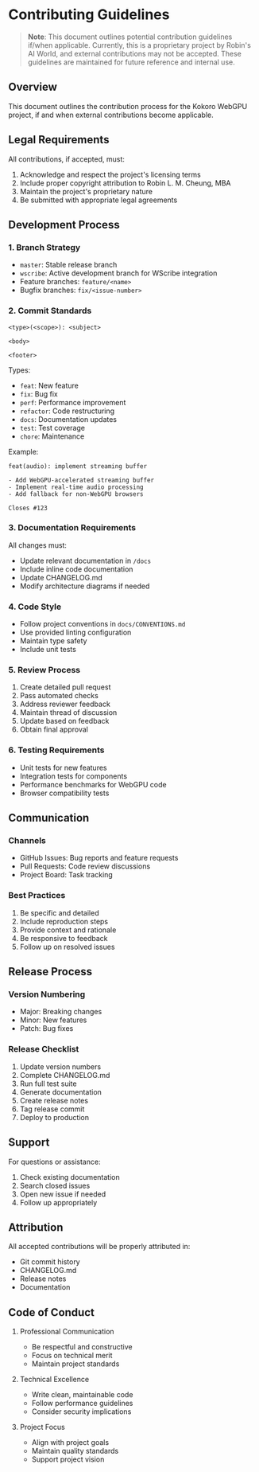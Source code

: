# Contributing Guidelines

> **Note**: This document outlines potential contribution guidelines if/when applicable. Currently, this is a proprietary project by Robin's AI World, and external contributions may not be accepted. These guidelines are maintained for future reference and internal use.

## Overview

This document outlines the contribution process for the Kokoro WebGPU project, if and when external contributions become applicable.

## Legal Requirements

All contributions, if accepted, must:
1. Acknowledge and respect the project's licensing terms
2. Include proper copyright attribution to Robin L. M. Cheung, MBA
3. Maintain the project's proprietary nature
4. Be submitted with appropriate legal agreements

## Development Process

### 1. Branch Strategy
- `master`: Stable release branch
- `wscribe`: Active development branch for WScribe integration
- Feature branches: `feature/<name>`
- Bugfix branches: `fix/<issue-number>`

### 2. Commit Standards
```
<type>(<scope>): <subject>

<body>

<footer>
```

Types:
- `feat`: New feature
- `fix`: Bug fix
- `perf`: Performance improvement
- `refactor`: Code restructuring
- `docs`: Documentation updates
- `test`: Test coverage
- `chore`: Maintenance

Example:
```
feat(audio): implement streaming buffer

- Add WebGPU-accelerated streaming buffer
- Implement real-time audio processing
- Add fallback for non-WebGPU browsers

Closes #123
```

### 3. Documentation Requirements
All changes must:
- Update relevant documentation in `/docs`
- Include inline code documentation
- Update CHANGELOG.md
- Modify architecture diagrams if needed

### 4. Code Style
- Follow project conventions in `docs/CONVENTIONS.md`
- Use provided linting configuration
- Maintain type safety
- Include unit tests

### 5. Review Process
1. Create detailed pull request
2. Pass automated checks
3. Address reviewer feedback
4. Maintain thread of discussion
5. Update based on feedback
6. Obtain final approval

### 6. Testing Requirements
- Unit tests for new features
- Integration tests for components
- Performance benchmarks for WebGPU code
- Browser compatibility tests

## Communication

### Channels
- GitHub Issues: Bug reports and feature requests
- Pull Requests: Code review discussions
- Project Board: Task tracking

### Best Practices
1. Be specific and detailed
2. Include reproduction steps
3. Provide context and rationale
4. Be responsive to feedback
5. Follow up on resolved issues

## Release Process

### Version Numbering
- Major: Breaking changes
- Minor: New features
- Patch: Bug fixes

### Release Checklist
1. Update version numbers
2. Complete CHANGELOG.md
3. Run full test suite
4. Generate documentation
5. Create release notes
6. Tag release commit
7. Deploy to production

## Support

For questions or assistance:
1. Check existing documentation
2. Search closed issues
3. Open new issue if needed
4. Follow up appropriately

## Attribution

All accepted contributions will be properly attributed in:
- Git commit history
- CHANGELOG.md
- Release notes
- Documentation

## Code of Conduct

1. Professional Communication
   - Be respectful and constructive
   - Focus on technical merit
   - Maintain project standards

2. Technical Excellence
   - Write clean, maintainable code
   - Follow performance guidelines
   - Consider security implications

3. Project Focus
   - Align with project goals
   - Maintain quality standards
   - Support project vision
